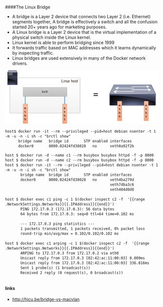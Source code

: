 ####The Linux Bridge
* A bridge is a Layer 2 device that connects two Layer 2 (i.e. Ethernet) segments together, A bridge is effectively a switch and all the confusion started 20+ years ago for marketing purposes.
* A Linux bridge is a Layer 2 device that is the virtual implementation of a physical switch inside the Linux kernel.
* Linux kernel is able to perform bridging since 1999
* It forwards traffic based on MAC addresses which it learns dynamically by inspecting traffic. 
* Linux bridges are used extensively in many of the Docker network drivers. 

![bridge](img/bridge.png)

~~~
host$ docker run -it --rm --privileged --pid=host debian nsenter -t 1 -m -u -n -i sh -c "brctl show"
      bridge name	bridge id		STP enabled	interfaces
      docker0		8000.02424fd38028	no		veth0a92f2b
~~~

~~~
host $ docker run -d --name c1 --rm busybox busybox httpd -f -p 8000
host $ docker run -d --name c2 --rm busybox busybox httpd -f -p 8000
host $ docker run -it --rm --privileged --pid=host debian nsenter -t 1 -m -u -n -i sh -c "brctl show"
       bridge name	bridge id		STP enabled	interfaces
       docker0		8000.02424fd38028	no		veth4ba279d
       							                veth7dba3c6
       							                veth404d0d8
       							                
host $ docker exec c1 ping -c 1 $(docker inspect c2 -f  '{{range .NetworkSettings.Networks}}{{.IPAddress}}{{end}}')
       PING 172.17.0.3 (172.17.0.3): 56 data bytes
       64 bytes from 172.17.0.3: seq=0 ttl=64 time=0.102 ms
       
       --- 172.17.0.3 ping statistics ---
       1 packets transmitted, 1 packets received, 0% packet loss
       round-trip min/avg/max = 0.102/0.102/0.102 ms

host $ docker exec c1 arping -c 1 $(docker inspect c2 -f  '{{range .NetworkSettings.Networks}}{{.IPAddress}}{{end}}')
       ARPING to 172.17.0.3 from 172.17.0.2 via eth0
       Unicast reply from 172.17.0.3 [02:42:ac:11:00:03] 0.009ms
       Unicast reply from 172.17.0.3 [02:42:ac:11:00:03] 336.816ms
       Sent 1 probe(s) (1 broadcast(s))
       Received 2 reply (0 request(s), 0 broadcast(s))


~~~


#### links
* http://hicu.be/bridge-vs-macvlan